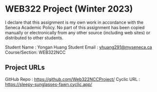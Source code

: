 # WEB322 Project (Winter 2023)

I declare that this assignment is my own work in accordance with the Seneca Academic Policy.
No part of this assignment has been copied manually or electronically from any other source
(including web sites) or distributed to other students.

Student Name  : Yongan Huang
Student Email : yhuang291@myseneca.ca
Course/Section: WEB322NCC

## Project URLs

GitHub Repo   : https://github.com/Web322NCCProject/
Cyclic URL    : https://sleepy-sunglasses-fawn.cyclic.app/
